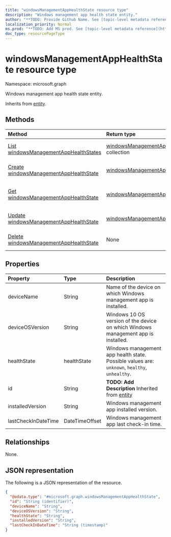 ```yaml
---
title: "windowsManagementAppHealthState resource type"
description: "Windows management app health state entity."
author: "**TODO: Provide Github Name. See [topic-level metadata reference](https://msgo.azurewebsites.net/add/document/guidelines/metadata.html#topic-level-metadata)**"
localization_priority: Normal
ms.prod: "**TODO: Add MS prod. See [topic-level metadata reference](https://msgo.azurewebsites.net/add/document/guidelines/metadata.html#topic-level-metadata)**"
doc_type: resourcePageType
---
```


# windowsManagementAppHealthState resource type

Namespace: microsoft.graph



Windows management app health state entity.


Inherits from [entity](../resources/entity.md).

## Methods
|Method|Return type|Description|
|:---|:---|:---|
|[List windowsManagementAppHealthStates](../api/windowsmanagementapphealthstate-list.md)|[windowsManagementAppHealthState](../resources/windowsmanagementapphealthstate.md) collection|Get a list of the [windowsManagementAppHealthState](../resources/windowsmanagementapphealthstate.md) objects and their properties.|
|[Create windowsManagementAppHealthState](../api/windowsmanagementapphealthstate-create.md)|[windowsManagementAppHealthState](../resources/windowsmanagementapphealthstate.md)|Create a new [windowsManagementAppHealthState](../resources/windowsmanagementapphealthstate.md) object.|
|[Get windowsManagementAppHealthState](../api/windowsmanagementapphealthstate-get.md)|[windowsManagementAppHealthState](../resources/windowsmanagementapphealthstate.md)|Read the properties and relationships of a [windowsManagementAppHealthState](../resources/windowsmanagementapphealthstate.md) object.|
|[Update windowsManagementAppHealthState](../api/windowsmanagementapphealthstate-update.md)|[windowsManagementAppHealthState](../resources/windowsmanagementapphealthstate.md)|Update the properties of a [windowsManagementAppHealthState](../resources/windowsmanagementapphealthstate.md) object.|
|[Delete windowsManagementAppHealthState](../api/windowsmanagementapphealthstate-delete.md)|None|Deletes a [windowsManagementAppHealthState](../resources/windowsmanagementapphealthstate.md) object.|

## Properties
|Property|Type|Description|
|:---|:---|:---|
|deviceName|String|Name of the device on which Windows management app is installed.|
|deviceOSVersion|String|Windows 10 OS version of the device on which Windows management app is installed.|
|healthState|healthState|Windows management app health state. Possible values are: `unknown`, `healthy`, `unhealthy`.|
|id|String|**TODO: Add Description** Inherited from [entity](../resources/entity.md)|
|installedVersion|String|Windows management app installed version.|
|lastCheckInDateTime|DateTimeOffset|Windows management app last check-in time.|

## Relationships
None.

## JSON representation
The following is a JSON representation of the resource.
<!-- {
  "blockType": "resource",
  "keyProperty": "id",
  "@odata.type": "microsoft.graph.windowsManagementAppHealthState",
  "baseType": "microsoft.graph.entity",
  "openType": false
}
-->
``` json
{
  "@odata.type": "#microsoft.graph.windowsManagementAppHealthState",
  "id": "String (identifier)",
  "deviceName": "String",
  "deviceOSVersion": "String",
  "healthState": "String",
  "installedVersion": "String",
  "lastCheckInDateTime": "String (timestamp)"
}
```

